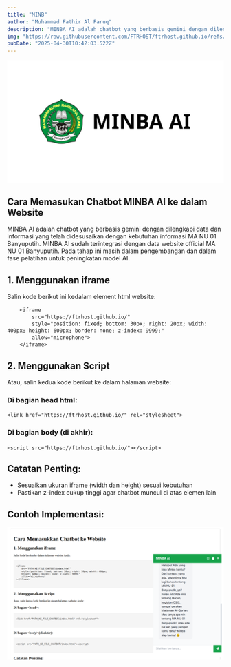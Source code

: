 ```yaml
---
title: "MINB"
author: "Muhammad Fathir Al Faruq"
description: "MINBA AI adalah chatbot yang berbasis gemini dengan dilengkapi data dan informasi yang telah didesusaikan dengan kebutuhan informasi MA NU 01 Banyuputih."
img: "https://raw.githubusercontent.com/FTRHOST/ftrhost.github.io/refs/heads/main/dokumentasi/20250430_173803.jpg"
pubDate: "2025-04-30T10:42:03.522Z"
---
```

![](https://raw.githubusercontent.com/FTRHOST/ftrhost.github.io/refs/heads/main/dokumentasi/20250430_173803.jpg)
## Cara Memasukan Chatbot MINBA AI ke dalam Website
MINBA AI adalah chatbot yang berbasis gemini dengan dilengkapi data dan informasi yang telah didesusaikan dengan kebutuhan informasi MA NU 01 Banyuputih. MINBA AI sudah terintegrasi dengan data website official MA NU 01 Banyuputih. Pada tahap ini masih dalam pengembangan dan dalam fase pelatihan untuk peningkatan model AI.
## 1. Menggunakan iframe

Salin kode berikut ini kedalam element html website:

	    <iframe 
            src="https://ftrhost.github.io/" 
            style="position: fixed; bottom: 30px; right: 20px; width: 400px; height: 600px; border: none; z-index: 9999;"
            allow="microphone">
        </iframe>

## 2. Menggunakan Script

Atau, salin kedua kode berikut ke dalam halaman website:

### Di bagian head html:

    <link href="https://ftrhost.github.io/" rel="stylesheet">

### Di bagian body (di akhir):

    <script src="https://ftrhost.github.io/"></script>

## Catatan Penting:

-   Sesuaikan ukuran iframe (width dan height) sesuai kebutuhan
-   Pastikan z-index cukup tinggi agar chatbot muncul di atas elemen lain

## Contoh Implementasi:
![Contoh implementasi](https://raw.githubusercontent.com/FTRHOST/ftrhost.github.io/refs/heads/main/dokumentasi/Screenshot%20From%202025-04-29%2023-22-41.png)
